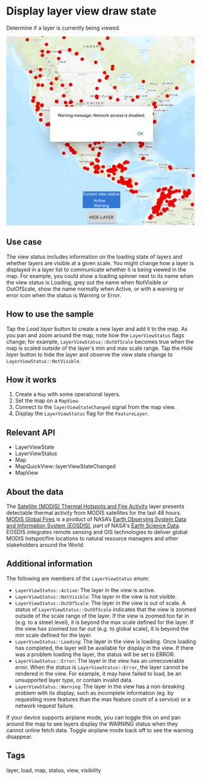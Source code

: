 # Display layer view draw state

Determine if a layer is currently being viewed.

![](screenshot.png)

## Use case

The view status includes information on the loading state of layers and whether layers are visible at a given scale. You might change how a layer is displayed in a layer list to communicate whether it is being viewed in the map. For example, you could show a loading spinner next to its name when the view status is Loading, grey out the name when NotVisible or OutOfScale, show the name normally when Active, or with a warning or error icon when the status is Warning or Error.

## How to use the sample

Tap the *Load layer* button to create a new layer and add it to the map. As you pan and zoom around the map, note how the `LayerViewStatus` flags change; for example, `LayerViewStatus::OutOfScale` becomes true when the map is scaled outside of the layer's min and max scale range. Tap the *Hide layer* button to hide the layer and observe the view state change to `LayerViewStatus::NotVisible`.

## How it works

1. Create a `Map` with some operational layers.
2. Set the map on a `MapView`.
3. Connect to the `layerViewStateChanged` signal from the map view.
4. Display the `LayerViewStatus` flag for the `FeatureLayer`.

## Relevant API

* LayerViewState
* LayerViewStatus
* Map
* MapQuickView::layerViewStateChanged
* MapView

## About the data

The [Satellite (MODIS) Thermal Hotspots and Fire Activity](https://runtime.maps.arcgis.com/home/item.html?id=b8f4033069f141729ffb298b7418b653) layer presents detectable thermal activity from MODIS satellites for the last 48 hours. [MODIS Global Fires](https://earthdata.nasa.gov/earth-observation-data/near-real-time/firms/active-fire-data) is a product of NASA’s [Earth Observing System Data and Information System (EOSDIS)](https://earthdata.nasa.gov/about), part of NASA's [Earth Science Data](https://science.nasa.gov/earth-science/earth-data/). EOSDIS integrates remote sensing and GIS technologies to deliver global MODIS hotspot/fire locations to natural resource managers and other stakeholders around the World.

## Additional information

The following are members of the `LayerViewStatus` enum:

* `LayerViewStatus::Active`: The layer in the view is active.
* `LayerViewStatus::NotVisible`: The layer in the view is not visible.
* `LayerViewStatus::OutOfScale`: The layer in the view is out of scale. A status of `LayerViewStatus::OutOfScale` indicates that the view is zoomed outside of the scale range of the layer. If the view is zoomed too far in (e.g. to a street level), it is beyond the max scale defined for the layer. If the view has zoomed too far out (e.g. to global scale), it is beyond the min scale defined for the layer.
* `LayerViewStatus::Loading`: The layer in the view is loading. Once loading has completed, the layer will be available for display in the view. If there was a problem loading the layer, the status will be set to ERROR.
* `LayerViewStatus::Error`: The layer in the view has an unrecoverable error. When the status is `LayerViewStatus::Error`, the layer cannot be rendered in the view. For example, it may have failed to load, be an unsupported layer type, or contain invalid data.
* `LayerViewStatus::Warning`: The layer in the view has a non-breaking problem with its display, such as incomplete information (eg. by requesting more features than the max feature count of a service) or a network request failure.

If your device supports airplane mode, you can toggle this on and pan around the map to see layers display the WARNING status when they cannot online fetch data. Toggle airplane mode back off to see the warning disappear.

## Tags

layer, load, map, status, view, visibility
